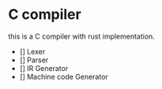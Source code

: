 # C compiler
this is a C compiler with rust implementation.

- [] Lexer
- [] Parser
- [] IR Generator
- [] Machine code Generator


